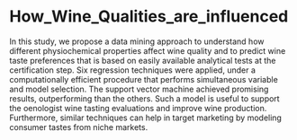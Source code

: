 # How_Wine_Qualities_are_influenced

In this study, we propose a data mining approach to understand how different physiochemical properties affect wine quality and to predict wine taste preferences that is based on easily available analytical tests at the certification step. Six regression techniques were applied, under a computationally efficient procedure that performs simultaneous variable and model selection. The support vector machine achieved promising results, outperforming than the others. Such a model is useful to support the oenologist wine tasting evaluations and improve wine production. Furthermore, similar techniques can help in target marketing by modeling consumer tastes from niche markets.
